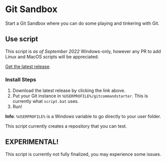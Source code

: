 # Git Sandbox
Start a Git Sandbox where you can do some playing and tinkering with Git.

## Use script
This script is *as of September 2022* Windows-only, however any PR to add Linux and MacOS scripts will be appreciated.

[Get the latest release](https://github.com/softcode589/git-command-starter/releases/latest).

### Install Steps
1. Download the latest release by clicking the link above.
2. Put your Git instance in `%USERPROFILE%/gitcommandstarter`. This is currently what `script.bat` uses.
3. Run!

**Info**: `%USERPROFILE%` is a Windows variable to go directly to your user folder.

This script currently creates a repository that you can test.

## EXPERIMENTAL!
This script is currently not fully finalized, you may experience some issues.
